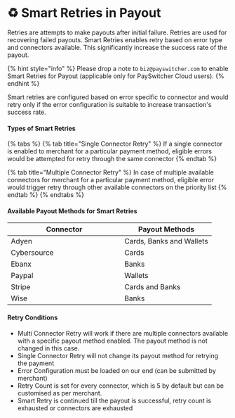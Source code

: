 # ♻️ Smart Retries in Payout

Retries are attempts to make payouts after initial failure. Retries are used for recovering failed payouts. Smart Retries enables retry based on error type and connectors available. This significantly increase the success rate of the payout.

{% hint style="info" %}
Please drop a note to `biz@payswitcher.com` to enable Smart Retries for Payout (applicable only for PaySwitcher Cloud users).
{% endhint %}

Smart retries are configured based on error specific to connector and would retry only if the error configuration is suitable to increase transaction's success rate.

#### Types of Smart Retries

{% tabs %}
{% tab title="Single Connector Retry" %}
If a single connector is enabled to merchant for a particular payment method, eligible errors would be attempted for retry through the same connector
{% endtab %}

{% tab title="Multiple Connector Retry" %}
In case of multiple available connectors for merchant for a particular payment method, eligible error would trigger retry through other available connectors on the priority list&#x20;
{% endtab %}
{% endtabs %}

#### Available Payout Methods for Smart Retries

<table><thead><tr><th width="243">Connector</th><th>Payout Methods</th></tr></thead><tbody><tr><td>Adyen</td><td>Cards, Banks and Wallets</td></tr><tr><td>Cybersource</td><td>Cards</td></tr><tr><td>Ebanx</td><td>Banks</td></tr><tr><td>Paypal</td><td>Wallets</td></tr><tr><td>Stripe</td><td>Cards and Banks</td></tr><tr><td>Wise</td><td>Banks</td></tr></tbody></table>

#### Retry Conditions

* Multi Connector Retry will work  if there are multiple connectors available with a specific payout method enabled. The payout method is not changed in this case.
* Single Connector Retry will not change its payout method for retrying the payment
* Error Configuration must be loaded on our end (can be submitted by merchant)
* Retry Count is set for every connector, which is 5 by default but can be customised as per merchant.&#x20;
* Smart Retry is continued till the payout is successful, retry count is exhausted or connectors are exhausted

